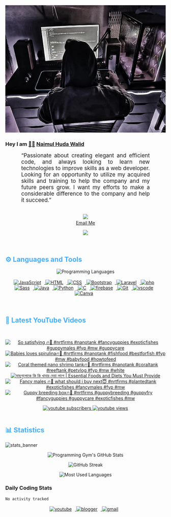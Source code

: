 <!-- ![github_cover_banner](https://www.digitalsolutionservices.com/img/services/web%20development.gif)-->

<div align="center" style="display:block;">
    <img height="400px" width="100%" alt="github cover banner" src="https://raw.githubusercontent.com/NaimulHudaWalid/NaimulHudaWalid/main/272276268_3114779035434264_920860974401480824_n.jpg"/> 
</div>

### Hey I am [👨🏻‍][facebook] [Naimul Huda Walid][youtube]



<p align:"center" style="text-align: justify; margin: 0 50px; font-size: 17px;" >
   “Passionate about creating elegant and efficient code, and always looking to learn new technologies to improve skills as a web developer. Looking for an opportunity to utilize my acquired skills and training to help the company and my future peers grow. I want my efforts to make a considerable difference to the company and help it succeed.”
<br>
<br>
<div align="center">

![](https://visitor-badge.glitch.me/badge?page_id=NaimulHudaWalid)
    <br />
[Email Me](mailto:dev.naimulhuda@gmail.com)
</div>
</p>
<!-- Typing SVG by DenverCoder1 - https://github.com/DenverCoder1/readme-typing-svg -->
<p align="center">
<!--   <a href="https://github.com/DenverCoder1/readme-typing-svg"> -->
    <img src="https://readme-typing-svg.herokuapp.com?color=E22FE4&width=380&height=45&lines=Open-Source+Enthusiast;Learning+In+Public;Empowering+Others;Nice+To+Meet+You+...&center=true"></a>

</p>
<br>
<!-- Languages and Tools -->

<h2 style="color: #44AEFB">⚙️ Languages and Tools</h2>
<div align="center" style="display:block;">
    <img width="100px" alt="Programming Languages" src="https://user-images.githubusercontent.com/78341798/194531121-47b0119a-ce00-439d-b586-125f86acb098.png"/> 
</div>
<br>   
<!-- Icons Resources -->
<!-- https://devicon.dev/ -->
<!-- https://cdn.jsdelivr.net/npm/simple-icons@v3/icons/ -->
<div align="center">
  <a href="https://developer.mozilla.org/en-US/docs/Web/JavaScript" target="_blank" rel="noreferrer">
      <img  alt="JavaScript" height="50px" style="padding-right:10px;" src="https://cdn.jsdelivr.net/gh/devicons/devicon/icons/javascript/javascript-plain.svg"/>
  </a>
  
 
  <a href="https://developer.mozilla.org/en-US/docs/Web/HTML" target="_blank" rel="noreferrer">
      <img  alt="HTML" height="50px" style="padding-right:10px;" src="https://cdn.jsdelivr.net/gh/devicons/devicon/icons/html5/html5-original.svg"/>
  </a>
  <a href="https://developer.mozilla.org/en-US/docs/Web/CSS" target="_blank" rel="noreferrer">
      <img  alt="CSS" height="50px" style="padding-right:10px;" src="https://cdn.jsdelivr.net/gh/devicons/devicon/icons/css3/css3-original.svg"/>
  </a>
  <a href="https://getbootstrap.com/" target="_blank" rel="noreferrer">
      <img  alt="Bootstrap" height="50px" style="padding-right:10px;" src="https://cdn.jsdelivr.net/gh/devicons/devicon/icons/bootstrap/bootstrap-original.svg"/>
  </a> 
  <a href="https://laravel.com/" target="_blank" rel="noreferrer">
      <img  alt="Laravel" height="50px" style="padding-right:10px;" src="https://cdn.jsdelivr.net/gh/devicons/devicon/icons/laravel/laravel-plain.svg"/>
  </a>
  <a href="https://www.php.net/" target="_blank" rel="noreferrer">
      <img  alt="php" height="50px" style="padding-right:10px;" src="https://cdn.jsdelivr.net/gh/devicons/devicon/icons/php/php-original.svg"/>
  </a>
  <a href="https://sass-lang.com/" target="_blank" rel="noreferrer">
      <img  alt="Sass" height="50px" style="padding-right:10px;" src="https://cdn.jsdelivr.net/gh/devicons/devicon/icons/sass/sass-original.svg"/>
  </a>
  <a href="https://www.java.com/en/" target="_blank" rel="noreferrer">
      <img  alt="Java" height="50px" style="padding-right:10px;" src="https://cdn.jsdelivr.net/gh/devicons/devicon/icons/java/java-original.svg"/>
  </a>    
  <a href="https://www.python.org/" target="_blank" rel="noreferrer">
      <img  alt="Python" height="50px" style="padding-right:10px;" src="https://cdn.jsdelivr.net/gh/devicons/devicon/icons/python/python-original.svg"/>
  </a>
  <a href="https://www.cprogramming.com/" target="_blank" rel="noreferrer">
      <img  alt="C" height="50px" style="padding-right:10px;" src="https://cdn.jsdelivr.net/gh/devicons/devicon/icons/c/c-original.svg"/>
  </a>
  
  <a href="https://firebase.google.com/" target="_blank" rel="noreferrer">
      <img  alt="firebase" height="50px" style="padding-right:10px;" src="https://cdn.jsdelivr.net/gh/devicons/devicon/icons/firebase/firebase-plain.svg"/>
  </a>
 
  <a href="https://git-scm.com/" target="_blank" rel="noreferrer">
      <img  alt="Git" height="50px" style="padding-right:10px;" src="https://cdn.jsdelivr.net/gh/devicons/devicon/icons/git/git-original.svg"/>
  </a>
  
  <a href="https://code.visualstudio.com/" target="_blank" rel="noreferrer">
      <img  alt="vscode" height="50px" style="padding-right:10px;"src="https://cdn.jsdelivr.net/gh/devicons/devicon/icons/vscode/vscode-original.svg"/>
  </a>
  <a href="https://www.canva.com/" target="_blank" rel="noreferrer">
      <img  alt="Canva" height="50px" style="padding-right:10px;" src="https://cdn.jsdelivr.net/gh/devicons/devicon/icons/canva/canva-original.svg"/> 
  </a>
</div>
<br>
<br>

<!-- Latest YouTube Videos -->

<h2 style="color: #44AEFB">🎦 Latest YouTube Videos</h2>
<br />

<!-- Resource/Reference: https://github.com/DenverCoder1/github-readme-youtube-cards -->
<div class="youtube videos cards" align="center">

<!-- BEGIN YOUTUBE-CARDS -->
[![So satisfying 🔥🖤 #nrtfirms #nanotank #fancyguppies #exoticfishes #guppymales #fyp #mw #guppycare](https://ytcards.demolab.com/?id=ljp-JUO1S7Q&title=So+satisfying+%F0%9F%94%A5%F0%9F%96%A4+%23nrtfirms+%23nanotank+%23fancyguppies+%23exoticfishes+%23guppymales+%23fyp+%23mw+%23guppycare&lang=en&timestamp=1701868557&background_color=%230d1117&title_color=%23ffffff&stats_color=%23dedede&max_title_lines=1&width=250&border_radius=5 "So satisfying 🔥🖤 #nrtfirms #nanotank #fancyguppies #exoticfishes #guppymales #fyp #mw #guppycare")](https://www.youtube.com/watch?v=ljp-JUO1S7Q)
[![Babies loves spirulina🔥🖤 #nrtfirms #nanotank #fishfood #bestforfish #fyp #mw #babyfood #howtofeed](https://ytcards.demolab.com/?id=4EHtvM4DJFM&title=Babies+loves+spirulina%F0%9F%94%A5%F0%9F%96%A4+%23nrtfirms+%23nanotank+%23fishfood+%23bestforfish+%23fyp+%23mw+%23babyfood+%23howtofeed&lang=en&timestamp=1701857821&background_color=%230d1117&title_color=%23ffffff&stats_color=%23dedede&max_title_lines=1&width=250&border_radius=5 "Babies loves spirulina🔥🖤 #nrtfirms #nanotank #fishfood #bestforfish #fyp #mw #babyfood #howtofeed")](https://www.youtube.com/watch?v=4EHtvM4DJFM)
[![Coral themed nano shrimp tank🔥🖤 #nrtfirms #nanotank #coraltank #reeftank #petvlog #fyp #mw #white](https://ytcards.demolab.com/?id=8N8NzF4zNWg&title=Coral+themed+nano+shrimp+tank%F0%9F%94%A5%F0%9F%96%A4+%23nrtfirms+%23nanotank+%23coraltank+%23reeftank+%23petvlog+%23fyp+%23mw+%23white&lang=en&timestamp=1701801172&background_color=%230d1117&title_color=%23ffffff&stats_color=%23dedede&max_title_lines=1&width=250&border_radius=5 "Coral themed nano shrimp tank🔥🖤 #nrtfirms #nanotank #coraltank #reeftank #petvlog #fyp #mw #white")](https://www.youtube.com/watch?v=8N8NzF4zNWg)
[![মাছগুলোকে কি কি খাবার দেয়া লাগে  | Essential Foods and Diets You Must Provide](https://ytcards.demolab.com/?id=_RNt4vR-sH0&title=%E0%A6%AE%E0%A6%BE%E0%A6%9B%E0%A6%97%E0%A7%81%E0%A6%B2%E0%A7%8B%E0%A6%95%E0%A7%87+%E0%A6%95%E0%A6%BF+%E0%A6%95%E0%A6%BF+%E0%A6%96%E0%A6%BE%E0%A6%AC%E0%A6%BE%E0%A6%B0+%E0%A6%A6%E0%A7%87%E0%A7%9F%E0%A6%BE+%E0%A6%B2%E0%A6%BE%E0%A6%97%E0%A7%87++%7C+Essential+Foods+and+Diets+You+Must+Provide&lang=en&timestamp=1701782108&background_color=%230d1117&title_color=%23ffffff&stats_color=%23dedede&max_title_lines=1&width=250&border_radius=5 "মাছগুলোকে কি কি খাবার দেয়া লাগে  | Essential Foods and Diets You Must Provide")](https://www.youtube.com/watch?v=_RNt4vR-sH0)
[![Fancy males 🔥🖤 what should i buy next😇 #nrtfirms #plantedtank #exoticfishes #fancymales #fyp #mw](https://ytcards.demolab.com/?id=o4pCJzMxa_o&title=Fancy+males+%F0%9F%94%A5%F0%9F%96%A4+what+should+i+buy+next%F0%9F%98%87+%23nrtfirms+%23plantedtank+%23exoticfishes+%23fancymales+%23fyp+%23mw&lang=en&timestamp=1701775340&background_color=%230d1117&title_color=%23ffffff&stats_color=%23dedede&max_title_lines=1&width=250&border_radius=5 "Fancy males 🔥🖤 what should i buy next😇 #nrtfirms #plantedtank #exoticfishes #fancymales #fyp #mw")](https://www.youtube.com/watch?v=o4pCJzMxa_o)
[![Guppy breeding box🔥🖤 #nrtfirms #guppybreeding #guppyfry #fancyguppies #guppycare #exoticfishes #mw](https://ytcards.demolab.com/?id=BzRgT3GrzQ0&title=Guppy+breeding+box%F0%9F%94%A5%F0%9F%96%A4+%23nrtfirms+%23guppybreeding+%23guppyfry+%23fancyguppies+%23guppycare+%23exoticfishes+%23mw&lang=en&timestamp=1701750726&background_color=%230d1117&title_color=%23ffffff&stats_color=%23dedede&max_title_lines=1&width=250&border_radius=5 "Guppy breeding box🔥🖤 #nrtfirms #guppybreeding #guppyfry #fancyguppies #guppycare #exoticfishes #mw")](https://www.youtube.com/watch?v=BzRgT3GrzQ0)
<!-- END YOUTUBE-CARDS -->
</div>

<!-- Begin Youtube Buttons -->
<!-- Resource/Reference:  https://github.com/DenverCoder1/custom-icon-badges -->
<div class="youtube buttons" align="center">
    <a href="https://www.youtube.com/channel/UCa3YaFwzSII0kKg3Nads2dQ"  target="_blank">
        <img alt="youtube subscribers" src="https://img.shields.io/youtube/channel/subscribers/UCa3YaFwzSII0kKg3Nads2dQ?logo=youtube&logoColor=red&style=for-the-badge"/>
    </a> 
    <a href="https://www.youtube.com/channel/UCa3YaFwzSII0kKg3Nads2dQ"  target="_blank">
        <img alt="youtube views" src="https://custom-icon-badges.demolab.com/youtube/channel/views/UCa3YaFwzSII0kKg3Nads2dQ?color=%23E05D44&logo=eye&logoColor=white&style=for-the-badge&labelColor=#555555"/>
    </a> 
</div>
<br>
<!-- End Youtube Buttons -->

<!-- Statistics -->

<h2 style="color: #44AEFB">📊 Statistics</h2>

![stats_banner](https://user-images.githubusercontent.com/78341798/194534778-d662496c-ae00-4e8d-ae9b-b90912054e7f.gif)

<!-- Begin Stats Cards -->
<!-- Resources:  -->
<!-- Github & Languages Stats: https://github.com/naimul15-12090/github-readme-stats --> 
<!-- Streak Stats: https://github.com/denvercoder1/github-readme-streak-stats -->
<!-- Change the value after ?username= to your GitHub username. -->
<div class="stats" align="center">

![Programming Gym's GitHub Stats](https://github-readme-stats.vercel.app/api?username=NaimulHudaWalid&hide=stars&count_private=true&show_icons=true&theme=algolia&border_radius=20)

![GitHub Streak](https://streak-stats.demolab.com?user=NaimulHudaWalid&count_private=true&theme=algolia&border_radius=22)

![Most Used Languages](https://github-readme-stats.vercel.app/api/top-langs/?username=NaimulHudaWalid&langs_count=8&layout=compact&show_icons=true&theme=algolia&border_radius=20)
    
<!-- ![Top Langs](https://github-readme-stats.vercel.app/api/top-langs/?username=naimul15-12090&langs_count=8) -->
<!-- [![Top Langs](https://github-readme-stats.vercel.app/api/top-langs/?username=naimul15-12090&layout=compact)](https://github.com/anuraghazra/github-readme-stats)
 -->
    
</div>
<!--  End Stats Cards -->



### Daily Coding Stats
<!--START_SECTION:waka-->

```txt
No activity tracked
```

<!--END_SECTION:waka-->
<!-- Begin Footer -->
<!-- Icons Resources -->
<!-- https://devicon.dev/ -->
<div class="footer" align="center" style="margin:15px;">
    <a href="https://www.youtube.com/channel/UCa3YaFwzSII0kKg3Nads2dQ" target="_blank">
        <img  style="margin:0 10px 10px 0;" src="https://user-images.githubusercontent.com/78341798/194531650-698ef1b1-9cbd-4b4f-96ef-5a2ec4b5d7e6.svg" alt="youtube" width="40px"/>
    </a>
    <a href="https://www.linkedin.com/in/naimulhudawalid/" target="_blank">
        <img style="margin:0 10px 10px 0;" src="https://user-images.githubusercontent.com/78341798/194531458-b5dfeb1b-bad5-4dfa-909a-2e402262db9a.svg" alt="blogger" width="40px"/>
    </a>
    <a href="mailto:dev.naimulhuda@gmail.com" target="_blank">
        <img style="margin:0 10px 10px 0;" src="https://user-images.githubusercontent.com/78341798/194531383-ddb2b774-5bb9-491c-b601-4a4a7d9792fb.svg" alt="gmail" width="40px"/>
    </a>
</div>
<!-- End Footer -->

[youtube]: https://www.youtube.com/channel/UCa3YaFwzSII0kKg3Nads2dQ
[facebook]: https://www.facebook.com/profile.php?id=100007065945838
